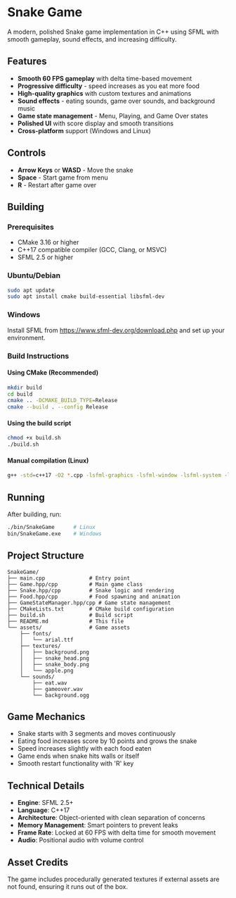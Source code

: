 # Snake Game

A modern, polished Snake game implementation in C++ using SFML with smooth gameplay, sound effects, and increasing difficulty.

## Features

- **Smooth 60 FPS gameplay** with delta time-based movement
- **Progressive difficulty** - speed increases as you eat more food
- **High-quality graphics** with custom textures and animations
- **Sound effects** - eating sounds, game over sounds, and background music
- **Game state management** - Menu, Playing, and Game Over states
- **Polished UI** with score display and smooth transitions
- **Cross-platform** support (Windows and Linux)

## Controls

- **Arrow Keys** or **WASD** - Move the snake
- **Space** - Start game from menu
- **R** - Restart after game over

## Building

### Prerequisites

- CMake 3.16 or higher
- C++17 compatible compiler (GCC, Clang, or MSVC)
- SFML 2.5 or higher

### Ubuntu/Debian
```bash
sudo apt update
sudo apt install cmake build-essential libsfml-dev
```

### Windows
Install SFML from https://www.sfml-dev.org/download.php and set up your environment.

### Build Instructions

#### Using CMake (Recommended)
```bash
mkdir build
cd build
cmake .. -DCMAKE_BUILD_TYPE=Release
cmake --build . --config Release
```

#### Using the build script
```bash
chmod +x build.sh
./build.sh
```

#### Manual compilation (Linux)
```bash
g++ -std=c++17 -O2 *.cpp -lsfml-graphics -lsfml-window -lsfml-system -lsfml-audio -o SnakeGame
```

## Running

After building, run:
```bash
./bin/SnakeGame      # Linux
bin/SnakeGame.exe    # Windows
```

## Project Structure

```
SnakeGame/
├── main.cpp              # Entry point
├── Game.hpp/cpp          # Main game class
├── Snake.hpp/cpp         # Snake logic and rendering
├── Food.hpp/cpp          # Food spawning and animation
├── GameStateManager.hpp/cpp # Game state management
├── CMakeLists.txt        # CMake build configuration
├── build.sh              # Build script
├── README.md             # This file
└── assets/               # Game assets
    ├── fonts/
    │   └── arial.ttf
    ├── textures/
    │   ├── background.png
    │   ├── snake_head.png
    │   ├── snake_body.png
    │   └── apple.png
    └── sounds/
        ├── eat.wav
        ├── gameover.wav
        └── background.ogg
```

## Game Mechanics

- Snake starts with 3 segments and moves continuously
- Eating food increases score by 10 points and grows the snake
- Speed increases slightly with each food eaten
- Game ends when snake hits walls or itself
- Smooth restart functionality with 'R' key

## Technical Details

- **Engine**: SFML 2.5+
- **Language**: C++17
- **Architecture**: Object-oriented with clean separation of concerns
- **Memory Management**: Smart pointers to prevent leaks
- **Frame Rate**: Locked at 60 FPS with delta time for smooth movement
- **Audio**: Positional audio with volume control

## Asset Credits

The game includes procedurally generated textures if external assets are not found, ensuring it runs out of the box.